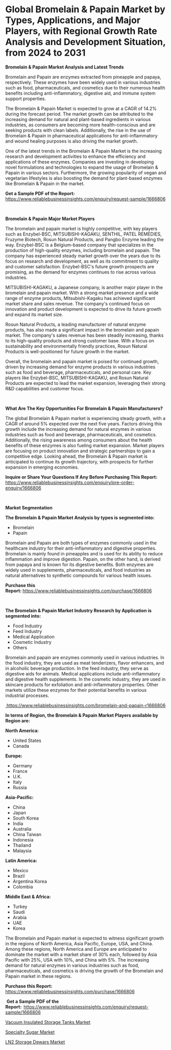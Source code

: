 <p><h1>Global Bromelain & Papain Market by Types, Applications, and Major Players, with Regional Growth Rate Analysis and Development Situation, from 2024 to 2031</h1></p><p><strong>Bromelain & Papain Market Analysis and Latest Trends</strong></p>
<p><p>Bromelain and Papain are enzymes extracted from pineapple and papaya, respectively. These enzymes have been widely used in various industries such as food, pharmaceuticals, and cosmetics due to their numerous health benefits including anti-inflammatory, digestive aid, and immune system support properties.</p><p>The Bromelain & Papain Market is expected to grow at a CAGR of 14.2% during the forecast period. The market growth can be attributed to the increasing demand for natural and plant-based ingredients in various industries, as consumers are becoming more health-conscious and are seeking products with clean labels. Additionally, the rise in the use of Bromelain & Papain in pharmaceutical applications for anti-inflammatory and wound healing purposes is also driving the market growth.</p><p>One of the latest trends in the Bromelain & Papain Market is the increasing research and development activities to enhance the efficiency and applications of these enzymes. Companies are investing in developing novel formulations and technologies to expand the usage of Bromelain & Papain in various sectors. Furthermore, the growing popularity of vegan and vegetarian lifestyles is also boosting the demand for plant-based enzymes like Bromelain & Papain in the market.</p></p>
<p><strong>Get a Sample PDF of the Report:&nbsp;</strong> <a href="https://www.reliablebusinessinsights.com/enquiry/request-sample/1666806">https://www.reliablebusinessinsights.com/enquiry/request-sample/1666806</a></p>
<p>&nbsp;</p>
<p><strong>Bromelain & Papain Major Market Players</strong></p>
<p><p>The bromelain and papain market is highly competitive, with key players such as Enzybel-BSC, MITSUBISHI-KAGAKU, SENTHIL, PATEL REMEDIES, Fruzyme Biotech, Rosun Natural Products, and Pangbo Enzyme leading the way. Enzybel-BSC is a Belgium-based company that specializes in the production of high-quality enzymes, including bromelain and papain. The company has experienced steady market growth over the years due to its focus on research and development, as well as its commitment to quality and customer satisfaction. Enzybel-BSC's future growth prospects are promising, as the demand for enzymes continues to rise across various industries.</p><p>MITSUBISHI-KAGAKU, a Japanese company, is another major player in the bromelain and papain market. With a strong market presence and a wide range of enzyme products, Mitsubishi-Kagaku has achieved significant market share and sales revenue. The company's continued focus on innovation and product development is expected to drive its future growth and expand its market size.</p><p>Rosun Natural Products, a leading manufacturer of natural enzyme products, has also made a significant impact in the bromelain and papain market. The company's sales revenue has been steadily increasing, thanks to its high-quality products and strong customer base. With a focus on sustainability and environmentally friendly practices, Rosun Natural Products is well-positioned for future growth in the market.</p><p>Overall, the bromelain and papain market is poised for continued growth, driven by increasing demand for enzyme products in various industries such as food and beverage, pharmaceuticals, and personal care. Key players like Enzybel-BSC, MITSUBISHI-KAGAKU, and Rosun Natural Products are expected to lead the market expansion, leveraging their strong R&D capabilities and customer focus.</p></p>
<p>&nbsp;</p>
<p><strong>What Are The Key Opportunities For Bromelain & Papain Manufacturers?</strong></p>
<p><p>The global Bromelain & Papain market is experiencing steady growth, with a CAGR of around 5% expected over the next five years. Factors driving this growth include the increasing demand for natural enzymes in various industries such as food and beverage, pharmaceuticals, and cosmetics. Additionally, the rising awareness among consumers about the health benefits of these enzymes is also fueling market expansion. Market players are focusing on product innovation and strategic partnerships to gain a competitive edge. Looking ahead, the Bromelain & Papain market is anticipated to continue its growth trajectory, with prospects for further expansion in emerging economies.</p></p>
<p><strong>Inquire or Share Your Questions If Any Before Purchasing This Report:</strong> <a href="https://www.reliablebusinessinsights.com/enquiry/pre-order-enquiry/1666806">https://www.reliablebusinessinsights.com/enquiry/pre-order-enquiry/1666806</a></p>
<p>&nbsp;</p>
<p><strong>Market Segmentation</strong></p>
<p><strong>The Bromelain & Papain Market Analysis by types is segmented into:</strong></p>
<p><ul><li>Bromelain</li><li>Papain</li></ul></p>
<p><p>Bromelain and Papain are both types of enzymes commonly used in the healthcare industry for their anti-inflammatory and digestive properties. Bromelain is mainly found in pineapples and is used for its ability to reduce inflammation and improve digestion. Papain, on the other hand, is derived from papaya and is known for its digestive benefits. Both enzymes are widely used in supplements, pharmaceuticals, and food industries as natural alternatives to synthetic compounds for various health issues.</p></p>
<p><strong>Purchase this Report:&nbsp;</strong><a href="https://www.reliablebusinessinsights.com/purchase/1666806">https://www.reliablebusinessinsights.com/purchase/1666806</a></p>
<p>&nbsp;</p>
<p><strong>The Bromelain & Papain Market Industry Research by Application is segmented into:</strong></p>
<p><ul><li>Food Industry</li><li>Feed Industry</li><li>Medical Application</li><li>Cosmetic Industry</li><li>Others</li></ul></p>
<p><p>Bromelain and papain are enzymes commonly used in various industries. In the food industry, they are used as meat tenderizers, flavor enhancers, and in alcoholic beverage production. In the feed industry, they serve as digestive aids for animals. Medical applications include anti-inflammatory and digestive health supplements. In the cosmetic industry, they are used in skincare products for exfoliation and anti-inflammatory properties. Other markets utilize these enzymes for their potential benefits in various industrial processes.</p></p>
<p><a href="https://www.reliablebusinessinsights.com/bromelain-and-papain-r1666806">&nbsp;https://www.reliablebusinessinsights.com/bromelain-and-papain-r1666806</a></p>
<p><strong>In terms of Region, the Bromelain & Papain Market Players available by Region are:</strong></p>
<p>
    <p> <strong> North America: </strong>
        <ul>
            <li>United States</li>
            <li>Canada</li>
        </ul>
        </p> 
    <p> <strong> Europe: </strong>
        <ul>
            <li>Germany</li>
            <li>France</li>
            <li>U.K.</li>
            <li>Italy</li>
            <li>Russia</li>
        </ul>
        </p> 
    <p> <strong> Asia-Pacific: </strong>
        <ul>
            <li>China</li>
            <li>Japan</li>
            <li>South Korea</li>
            <li>India</li>
            <li>Australia</li>
            <li>China Taiwan</li>
            <li>Indonesia</li>
            <li>Thailand</li>
            <li>Malaysia</li>
        </ul>
        </p> 
    <p> <strong> Latin America: </strong>
        <ul>
            <li>Mexico</li>
            <li>Brazil</li>
            <li>Argentina Korea</li>
            <li>Colombia</li>
        </ul>
        </p> 
    <p> <strong> Middle East & Africa: </strong>
        <ul>
            <li>Turkey</li>
            <li>Saudi</li>
            <li>Arabia</li>
            <li>UAE</li>
            <li>Korea</li>
        </ul>
    </p>
    </p>
<p><p>The Bromelain and Papain market is expected to witness significant growth in the regions of North America, Asia Pacific, Europe, USA, and China. Among these regions, North America and Europe are anticipated to dominate the market with a market share of 30% each, followed by Asia Pacific with 25%, USA with 10%, and China with 5%. The increasing demand for natural enzymes in various industries such as food, pharmaceuticals, and cosmetics is driving the growth of the Bromelain and Papain market in these regions.</p></p>
<p><strong>Purchase this Report: </strong><a href="https://www.reliablebusinessinsights.com/purchase/1666806">https://www.reliablebusinessinsights.com/purchase/1666806</a></p>
<p>&nbsp;<strong>Get a Sample PDF of the Report:&nbsp;&nbsp;</strong><a href="https://www.reliablebusinessinsights.com/enquiry/request-sample/1666806">https://www.reliablebusinessinsights.com/enquiry/request-sample/1666806</a></p>
<p><strong></strong></p>
<p><p><a href="https://github.com/waylose1223/Market-Research-Report-List-2/blob/main/vacuum-insulated-storage-tanks-market.md">Vacuum Insulated Storage Tanks Market</a></p><p><a href="https://github.com/gcimaudf65/Market-Research-Report-List-2/blob/main/specialty-sugar-market.md">Specialty Sugar Market</a></p><p><a href="https://github.com/sardarp081/Market-Research-Report-List-2/blob/main/ln2-storage-dewars-market.md">LN2 Storage Dewars Market</a></p></p>